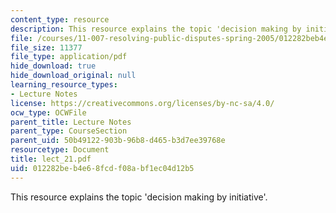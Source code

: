 ```yaml
---
content_type: resource
description: This resource explains the topic 'decision making by initiative'.
file: /courses/11-007-resolving-public-disputes-spring-2005/012282beb4e68fcdf08abf1ec04d12b5_lect_21.pdf
file_size: 11377
file_type: application/pdf
hide_download: true
hide_download_original: null
learning_resource_types:
- Lecture Notes
license: https://creativecommons.org/licenses/by-nc-sa/4.0/
ocw_type: OCWFile
parent_title: Lecture Notes
parent_type: CourseSection
parent_uid: 50b49122-903b-96b8-d465-b3d7ee39768e
resourcetype: Document
title: lect_21.pdf
uid: 012282be-b4e6-8fcd-f08a-bf1ec04d12b5
---
```

This resource explains the topic 'decision making by initiative'.